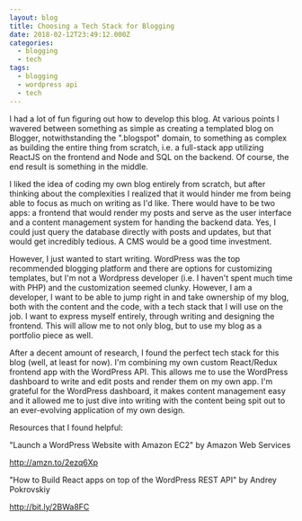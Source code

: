 ```yaml
---
layout: blog
title: Choosing a Tech Stack for Blogging
date: 2018-02-12T23:49:12.000Z
categories:
  - blogging
  - tech
tags:
  - blogging
  - wordpress api
  - tech
---
```

I had a lot of fun figuring out how to develop this blog. At various points I wavered between something as simple as creating a templated blog on Blogger, notwithstanding the ".blogspot" domain, to something as complex as building the entire thing from scratch, i.e. a full-stack app utilizing ReactJS on the frontend and Node and SQL on the backend. Of course, the end result is something in the middle.

I liked the idea of coding my own blog entirely from scratch, but after thinking about the complexities I realized that it would hinder me from being able to focus as much on writing as I'd like. There would have to be two apps: a frontend that would render my posts and serve as the user interface and a content management system for handing the backend data. Yes, I could just query the database directly with posts and updates, but that would get incredibly tedious. A CMS would be a good time investment.

However, I just wanted to start writing. WordPress was the top recommended blogging platform and there are options for customizing templates, but I'm not a Wordpress developer (i.e. I haven't spent much time with PHP) and the customization seemed clunky. However, I am a developer, I want to be able to jump right in and take ownership of my blog, both with the content and the code, with a tech stack that I will use on the job. I want to express myself entirely, through writing and designing the frontend. This will allow me to not only blog, but to use my blog as a portfolio piece as well.

After a decent amount of research, I found the perfect tech stack for this blog (well, at least for now). I'm combining my own custom React/Redux frontend app with the WordPress API. This allows me to use the WordPress dashboard to write and edit posts and render them on my own app. I'm grateful for the WordPress dashboard, it makes content management easy and it allowed me to just dive into writing with the content being spit out to an ever-evolving application of my own design.

Resources that I found helpful:

"Launch a WordPress Website with Amazon EC2" by Amazon Web Services

http://amzn.to/2ezq6Xp

"How to Build React apps on top of the WordPress REST API" by Andrey Pokrovskiy

http://bit.ly/2BWa8FC
